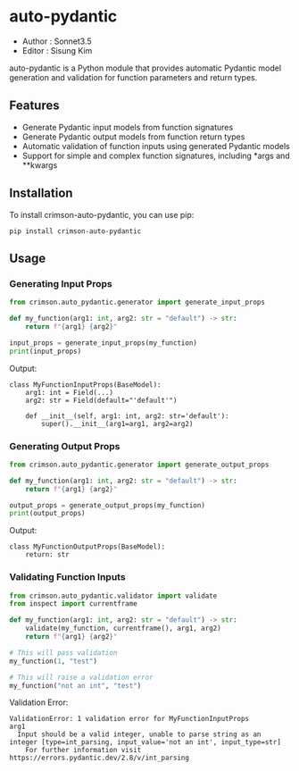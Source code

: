 # auto-pydantic

- Author : Sonnet3.5
- Editor : Sisung Kim

auto-pydantic is a Python module that provides automatic Pydantic model generation and validation for function parameters and return types.

## Features

- Generate Pydantic input models from function signatures
- Generate Pydantic output models from function return types
- Automatic validation of function inputs using generated Pydantic models
- Support for simple and complex function signatures, including *args and **kwargs

## Installation

To install crimson-auto-pydantic, you can use pip:

```
pip install crimson-auto-pydantic
```

## Usage

### Generating Input Props

```python
from crimson.auto_pydantic.generator import generate_input_props

def my_function(arg1: int, arg2: str = "default") -> str:
    return f"{arg1} {arg2}"

input_props = generate_input_props(my_function)
print(input_props)
```
Output:
```
class MyFunctionInputProps(BaseModel):
    arg1: int = Field(...)
    arg2: str = Field(default="'default'")

    def __init__(self, arg1: int, arg2: str='default'):
        super().__init__(arg1=arg1, arg2=arg2)
```

### Generating Output Props

```python
from crimson.auto_pydantic.generator import generate_output_props

def my_function(arg1: int, arg2: str = "default") -> str:
    return f"{arg1} {arg2}"

output_props = generate_output_props(my_function)
print(output_props)
```
Output:
```
class MyFunctionOutputProps(BaseModel):
    return: str
```


### Validating Function Inputs

```python
from crimson.auto_pydantic.validator import validate
from inspect import currentframe

def my_function(arg1: int, arg2: str = "default") -> str:
    validate(my_function, currentframe(), arg1, arg2)
    return f"{arg1} {arg2}"

# This will pass validation
my_function(1, "test")

# This will raise a validation error
my_function("not an int", "test")
```
Validation Error:
```
ValidationError: 1 validation error for MyFunctionInputProps
arg1
  Input should be a valid integer, unable to parse string as an integer [type=int_parsing, input_value='not an int', input_type=str]
    For further information visit https://errors.pydantic.dev/2.8/v/int_parsing
```